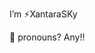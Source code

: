I’m ⚡XantaraSKy

🌱 pronouns? Any!!


<!---
XantaraSKy/XantaraSKy is a ✨ special ✨ repository because its `README.md` (this file) appears on your GitHub profile.
You can click the Preview link to take a look at your changes.
--->
